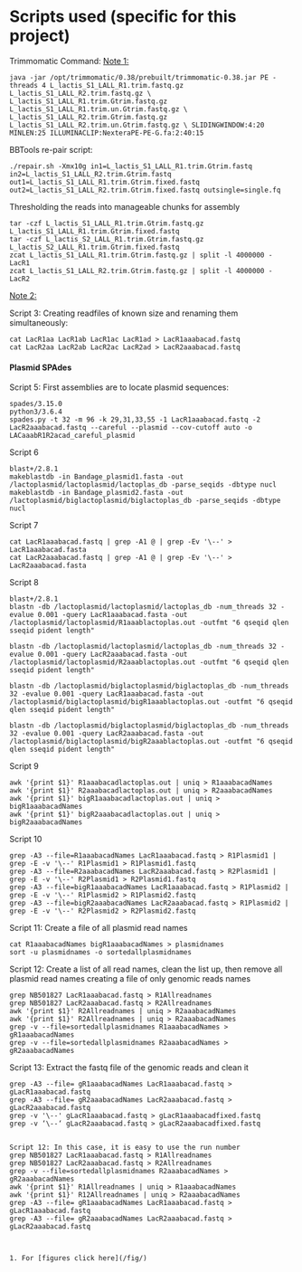 ---
---
# Scripts used (specific for this project)

<a name="trim01"></a>
Trimmomatic Command: [Note 1:](/notes.md#01)

`java -jar /opt/trimmomatic/0.38/prebuilt/trimmomatic-0.38.jar PE -threads 4 L_lactis_S1_LALL_R1.trim.fastq.gz L_lactis_S1_LALL_R2.trim.fastq.gz \
            L_lactis_S1_LALL_R1.trim.Gtrim.fastq.gz L_lactis_S1_LALL_R1.trim.un.Gtrim.fastq.gz \
            L_lactis_S1_LALL_R2.trim.Gtrim.fastq.gz L_lactis_S1_LALL_R2.trim.un.Gtrim.fastq.gz \
            SLIDINGWINDOW:4:20 MINLEN:25 ILLUMINACLIP:NexteraPE-PE-G.fa:2:40:15`

<a name="BB01"></a>
BBTools re-pair script:

`./repair.sh -Xmx10g in1=L_lactis_S1_LALL_R1.trim.Gtrim.fastq in2=L_lactis_S1_LALL_R2.trim.Gtrim.fastq out1=L_lactis_S1_LALL_R1.trim.Gtrim.fixed.fastq out2=L_lactis_S1_LALL_R2.trim.Gtrim.fixed.fastq outsingle=single.fq`

<a name="thresh01"></a>
Thresholding the reads into manageable chunks for assembly
```
tar -czf L_lactis_S1_LALL_R1.trim.Gtrim.fastq.gz L_lactis_S1_LALL_R1.trim.Gtrim.fixed.fastq
tar -czf L_lactis_S2_LALL_R1.trim.Gtrim.fastq.gz L_lactis_S2_LALL_R1.trim.Gtrim.fixed.fastq
zcat L_lactis_S1_LALL_R1.trim.Gtrim.fastq.gz | split -l 4000000 - LacR1
zcat L_lactis_S1_LALL_R2.trim.Gtrim.fastq.gz | split -l 4000000 - LacR2
```
[Note 2:](/notes.md#02)

<a name="cat01"> </a>
Script 3: Creating readfiles of known size and renaming them simultaneously:
```
cat LacR1aa LacR1ab LacR1ac LacR1ad > LacR1aaabacad.fastq
cat LacR2aa LacR2ab LacR2ac LacR2ad > LacR2aaabacad.fastq
```

#### Plasmid SPAdes

<a name="scr05"></a>
Script 5: First assemblies are to locate plasmid sequences:
```
spades/3.15.0
python3/3.6.4
spades.py -t 32 -m 96 -k 29,31,33,55 -1 LacR1aaabacad.fastq -2 LacR2aaabacad.fastq --careful --plasmid --cov-cutoff auto -o LACaaabR1R2acad_careful_plasmid
```

<a name="scr06"></a>
Script 6
```
blast+/2.8.1
makeblastdb -in Bandage_plasmid1.fasta -out /lactoplasmid/lactoplasmid/lactoplas_db -parse_seqids -dbtype nucl
makeblastdb -in Bandage_plasmid2.fasta -out /lactoplasmid/biglactoplasmid/biglactoplas_db -parse_seqids -dbtype nucl
```

Script 7
<a name="scr07"></a>
```
cat LacR1aaabacad.fastq | grep -A1 @ | grep -Ev '\--' > LacR1aaabacad.fasta
cat LacR2aaabacad.fastq | grep -A1 @ | grep -Ev '\--' > LacR2aaabacad.fasta
```

<a name="scr08"></a>
Script 8
```
blast+/2.8.1
blastn -db /lactoplasmid/lactoplasmid/lactoplas_db -num_threads 32 -evalue 0.001 -query LacR1aaabacad.fasta -out /lactoplasmid/lactoplasmid/R1aaablactoplas.out -outfmt "6 qseqid qlen sseqid pident length"

blastn -db /lactoplasmid/lactoplasmid/lactoplas_db -num_threads 32 -evalue 0.001 -query LacR2aaabacad.fasta -out /lactoplasmid/lactoplasmid/R2aaablactoplas.out -outfmt "6 qseqid qlen sseqid pident length"

blastn -db /lactoplasmid/biglactoplasmid/biglactoplas_db -num_threads 32 -evalue 0.001 -query LacR1aaabacad.fasta -out /lactoplasmid/biglactoplasmid/bigR1aaablactoplas.out -outfmt "6 qseqid qlen sseqid pident length"

blastn -db /lactoplasmid/biglactoplasmid/biglactoplas_db -num_threads 32 -evalue 0.001 -query LacR2aaabacad.fasta -out /lactoplasmid/biglactoplasmid/bigR2aaablactoplas.out -outfmt "6 qseqid qlen sseqid pident length"
```

<a name="scr09"></a>
Script 9
```
awk '{print $1}' R1aaabacadlactoplas.out | uniq > R1aaabacadNames
awk '{print $1}' R2aaabacadlactoplas.out | uniq > R2aaabacadNames
awk '{print $1}' bigR1aaabacadlactoplas.out | uniq > bigR1aaabacadNames
awk '{print $1}' bigR2aaabacadlactoplas.out | uniq > bigR2aaabacadNames
```

<a name="scr10"></a>
Script 10
```
grep -A3 --file=R1aaabacadNames LacR1aaabacad.fastq > R1Plasmid1 | grep -E -v '\--' R1Plasmid1 > R1Plasmid1.fastq
grep -A3 --file=R2aaabacadNames LacR2aaabacad.fastq > R2Plasmid1 | grep -E -v '\--' R2Plasmid1 > R2Plasmid1.fastq
grep -A3 --file=bigR1aaabacadNames LacR1aaabacad.fastq > R1Plasmid2 | grep -E -v '\--' R1Plasmid2 > R1Plasmid2.fastq
grep -A3 --file=bigR2aaabacadNames LacR2aaabacad.fastq > R1Plasmid2 | grep -E -v '\--' R2Plasmid2 > R2Plasmid2.fastq
```

<a name="scr11"></a>
Script 11: Create a file of all plasmid read names
```
cat R1aaabacadNames bigR1aaabacadNames > plasmidnames
sort -u plasmidnames -o sortedallplasmidnames
```

Script 12: Create a list of all read names, clean the list up, then remove all plasmid read names
creating a file of only genomic reads names
```
grep NB501827 LacR1aaabacad.fastq > R1Allreadnames
grep NB501827 LacR2aaabacad.fastq > R2Allreadnames
awk '{print $1}' R2Allreadnames | uniq > R2aaabacadNames
awk '{print $1}' R2Allreadnames | uniq > R2aaabacadNames
grep -v --file=sortedallplasmidnames R1aaabacadNames > gR1aaabacadNames
grep -v --file=sortedallplasmidnames R2aaabacadNames > gR2aaabacadNames
```

Script 13: Extract the fastq file of the genomic reads and clean it
```
grep -A3 --file= gR1aaabacadNames LacR1aaabacad.fastq > gLacR1aaabacad.fastq
grep -A3 --file= gR2aaabacadNames LacR2aaabacad.fastq > gLacR2aaabacad.fastq
grep -v '\--' gLacR1aaabacad.fastq > gLacR1aaabacadfixed.fastq
grep -v ‘\--‘ gLacR2aaabacad.fastq > gLacR2aaabacadfixed.fastq
```

```

Script 12: In this case, it is easy to use the run number
grep NB501827 LacR1aaabacad.fastq > R1Allreadnames
grep NB501827 LacR2aaabacad.fastq > R2Allreadnames
grep -v --file=sortedallplasmidnames R2aaabacadNames > gR2aaabacadNames
awk '{print $1}' R1Allreadnames | uniq > R1aaabacadNames
awk '{print $1}' R12Allreadnames | uniq > R2aaabacadNames
grep -A3 --file= gR1aaabacadNames LacR1aaabacad.fastq > gLacR1aaabacad.fastq
grep -A3 --file= gR2aaabacadNames LacR2aaabacad.fastq > gLacR2aaabacad.fastq



1. For [figures click here](/fig/)